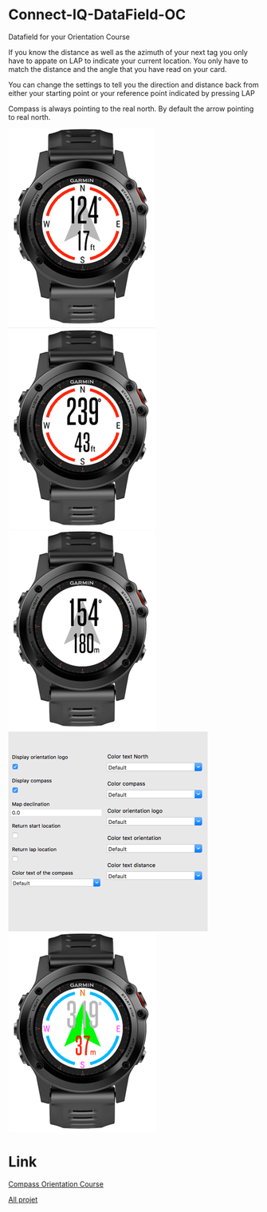 # Connect-IQ-DataField-OC
Datafield for your Orientation Course

If you know the distance as well as the azimuth of your next tag you only have to appate on LAP to indicate your current location. You only have to match the distance and the angle that you have read on your card.

You can change the settings to tell you the direction and distance back from either your starting point or your reference point indicated by pressing LAP

Compass is always pointing to the real north.
By default the arrow pointing to real north.

![0](https://github.com/ravenfeld/Connect-IQ-DataField-OC/blob/develop/screenshot/0.png)
![0](https://github.com/ravenfeld/Connect-IQ-DataField-OC/blob/develop/screenshot/1.png)
![0](https://github.com/ravenfeld/Connect-IQ-DataField-OC/blob/develop/screenshot/2.png)
![0](https://github.com/ravenfeld/Connect-IQ-DataField-OC/blob/develop/screenshot/3.png)
![0](https://github.com/ravenfeld/Connect-IQ-DataField-OC/blob/develop/screenshot/4.png)


# Link
[Compass Orientation Course](https://apps.garmin.com/fr-FR/apps/a6a81a09-8883-4ae4-8f9d-21ee347a2d84)

[All projet](https://apps.garmin.com/fr-FR/developer/9a164185-3030-48d9-9aef-f5351abe70d8/apps)
